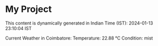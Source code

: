 # My Project

This content is dynamically generated in Indian Time (IST): 2024-01-13 23:10:04 IST


Current Weather in Coimbatore:
Temperature: 22.88 °C
Condition: mist
